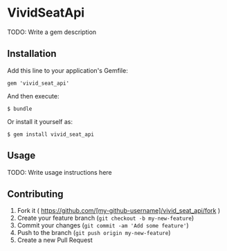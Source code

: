 # VividSeatApi

TODO: Write a gem description

## Installation

Add this line to your application's Gemfile:

    gem 'vivid_seat_api'

And then execute:

    $ bundle

Or install it yourself as:

    $ gem install vivid_seat_api

## Usage

TODO: Write usage instructions here

## Contributing

1. Fork it ( https://github.com/[my-github-username]/vivid_seat_api/fork )
2. Create your feature branch (`git checkout -b my-new-feature`)
3. Commit your changes (`git commit -am 'Add some feature'`)
4. Push to the branch (`git push origin my-new-feature`)
5. Create a new Pull Request
